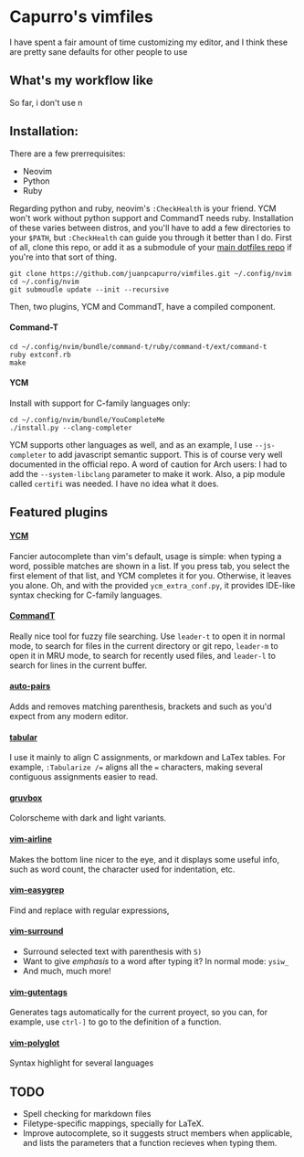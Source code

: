 # Capurro's vimfiles

I have spent a fair amount of time customizing my editor, and I think these are pretty sane defaults for other people to use

## What's my workflow like
So far, i don't use n

## Installation:
There are a few prerrequisites:
* Neovim
* Python
* Ruby

Regarding python and ruby, neovim's `:CheckHealth` is your friend. YCM won't work without python support and CommandT needs ruby.
Installation of these varies between distros, and you'll have to add a few directories to your `$PATH`, but `:CheckHealth` can guide you through it better than I do.
First of all, clone this repo, or add it as a submodule of your [main dotfiles repo](https://developer.atlassian.com/blog/2016/02/best-way-to-store-dotfiles-git-bare-repo/) if you're into that sort of thing.
```
git clone https://github.com/juanpcapurro/vimfiles.git ~/.config/nvim
cd ~/.config/nvim
git submoudle update --init --recursive
```
Then, two plugins, YCM and CommandT, have a compiled component. 
#### Command-T
```
cd ~/.config/nvim/bundle/command-t/ruby/command-t/ext/command-t
ruby extconf.rb
make
```
#### YCM
Install with support for C-family languages only:
```
cd ~/.config/nvim/bundle/YouCompleteMe
./install.py --clang-completer
```
YCM supports other languages as well, and as an example, I use `--js-completer` to add javascript semantic support.
This is of course very well documented in the official repo.
A word of caution for Arch users: I had to add the `--system-libclang` parameter to make it work.
Also, a pip module called `certifi` was needed. I have no idea what it does.

## Featured plugins

#### [YCM](https://github.com/Valloric/YouCompleteMe)
Fancier autocomplete than vim's default, usage is simple: when typing a word, possible matches are shown in a list.
If you press tab, you select the first element of that list, and YCM completes it for you.
Otherwise, it leaves you alone.
Oh, and with the provided `ycm_extra_conf.py`, it provides IDE-like syntax checking for C-family languages.
#### [CommandT](https://github.com/wincent/command-t)
Really nice tool for fuzzy file searching. Use `leader-t` to open it in normal mode, to search for files in the current directory or git repo, `leader-m` to open it in MRU mode, to search for recently used files, and `leader-l` to search for lines in the current buffer.
#### [auto-pairs](https://github.com/jiangmiao/auto-pairs)
Adds and removes matching parenthesis, brackets and such as you'd expect from any modern editor.
#### [tabular](https://github.com/godlygeek/tabular)
I use it mainly to align C assignments, or markdown and LaTex tables. For example, `:Tabularize /=` aligns all the `=` characters, making several contiguous assignments easier to read.
#### [gruvbox](https://github.com/morhetz/gruvbox)
Colorscheme with dark and light variants.
#### [vim-airline](https://github.com/vim-airline/vim-airline)
Makes the bottom line nicer to the eye, and it displays some useful info, such as word count, the character used for indentation, etc.
#### [vim-easygrep](https://github.com/dkprice/vim-easygrep)
Find and replace with regular expressions, 
#### [vim-surround](https://github.com/tpope/vim-surround)
* Surround selected text with parenthesis with `S)`
* Want to give _emphasis_ to a word after typing it? In normal mode: `ysiw_`
* And much, much more!
#### [vim-gutentags](https://github.com/ludovicchabant/vim-gutentags)
Generates tags automatically for the current proyect, so you can, for example, use `ctrl-]` to go to the definition of a function.
#### [vim-polyglot](https://github.com/sheerun/vim-polyglot)
Syntax highlight for several languages

## TODO
* Spell checking for markdown files
* Filetype-specific mappings, specially for LaTeX.
* Improve autocomplete, so it suggests struct members when applicable, and lists the parameters that a function recieves when typing them.


